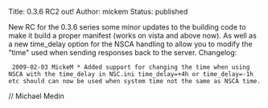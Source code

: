 Title: 0.3.6 RC2 out!
Author: mickem
Status: published

New RC for the 0.3.6 series some minor updates to the building code to
make it build a proper manifest (works on vista and above now). As well
as a new time\_delay option for the NSCA handling to allow you to modify
the "time" used when sending responses back to the server. Changelog:

     2009-02-03 MickeM * Added support for changing the time when using NSCA with the time_delay in NSC.ini time_delay=+4h or time_delay=-1h etc should can now be used when system time not the same as NSCA time. 

// Michael Medin
